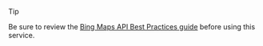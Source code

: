 > [!TIP]
>  Be sure to review the [Bing Maps API Best Practices guide](/bing-maps-docs/getting-started/bing-maps-api-best-practices.md) before using this service.  